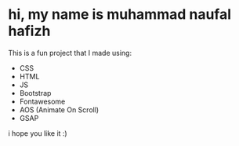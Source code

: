 <h1>hi, my name is muhammad naufal hafizh</h1>
<p> This is a fun project that I made using: </p>

<ul>
  <li>CSS</li>
  <li>HTML</li>
  <li>JS</li>
  <li>Bootstrap</li>
  <li>Fontawesome</li>
  <li>AOS (Animate On Scroll)</li>
  <li>GSAP</li>
</ul>

<p>i hope you like it :)</p>
